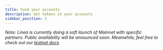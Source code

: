 ```yaml
---
title: Fund your accounts
description: Get tokens in your accounts
sidebar_position: 3
---
```

_Note: Linea is currently doing a soft launch of Mainnet with specific partners. Public availability will be announced soon. Meanwhile, feel free to check out our [testnet docs](/build-on-linea/use-linea-testnet/fund)_

<!-- Before you begin, ensure your wallet is [configured to use Linea](./set-up-your-wallet.mdx)

# Buy directly on Linea

# Use a bridge

## Get other tokens on Linea

:::

Specific tokens require specific bridges. If you want to bridge from Goerli to Linea, you can find the tokens, contract addresses, and associated bridges [here](/use-mainnet/info-contracts.md#token-contract-addresses-and-bridges). -->
